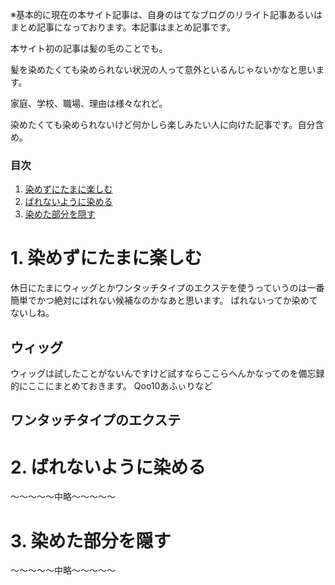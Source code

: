 ※基本的に現在の本サイト記事は、自身のはてなブログのリライト記事あるいはまとめ記事になっております。本記事はまとめ記事です。

本サイト初の記事は髪の毛のことでも。

髪を染めたくても染められない状況の人って意外といるんじゃないかなと思います。

家庭、学校、職場、理由は様々なれど。

染めたくても染められないけど何かしら楽しみたい人に向けた記事です。自分含め。

<!-- 目次部分(リンクになるところ) -->
### 目次
1. [染めずにたまに楽しむ](#anchor1)
2. [ばれないように染める](#anchor2)
3. [染めた部分を隠す](#anchor3)

<!-- リンク先(目次部分のリンクの飛び先) -->
<a id="anchor1"></a>

# 1. 染めずにたまに楽しむ
休日にたまにウィッグとかワンタッチタイプのエクステを使うっていうのは一番簡単でかつ絶対にばれない候補なのかなあと思います。
ばれないってか染めてないしね。
## ウィッグ
ウィッグは試したことがないんですけど試すならここらへんかなってのを備忘録的にここにまとめておきます。
          Qoo10あふぃりなど
## ワンタッチタイプのエクステ


<a id="anchor2"></a>

# 2. ばれないように染める

〜〜〜〜〜中略〜〜〜〜〜

<a id="anchor3"></a>

# 3. 染めた部分を隠す

〜〜〜〜〜中略〜〜〜〜〜
